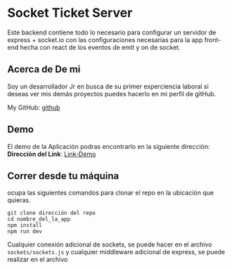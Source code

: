 # Socket Ticket Server

Este backend contiene todo lo necesario para configurar un servidor de express + socket.io con las configuraciones necesarias para la app front-end hecha con react de los eventos de emit y on de socket.

## Acerca de De mi

Soy un desarrollador Jr en busca de su primer experciencia laboral si deseas ver mis demás proyectos puedes hacerlo en mi perfil de gitHub.

My GitHub: [github](https://github.com/UrielBm)

## Demo

El demo de la Aplicación podras encontrarlo en la siguiente dirección:
**Dirección del Link**: [Link-Demo](https://ticket-socket-server.herokuapp.com/)

## Correr desde tu máquina

ocupa las siguientes comandos para clonar el repo en la ubicación que quieras.

```
git clone dirección del repo
cd nombre_del_la_app
npm install
npm run dev

```

Cualquier conexión adicional de sockets, se puede hacer en el archivo `sockets/sockets.js` y cualquier middleware adicional de express, se puede realizar en el archivo
